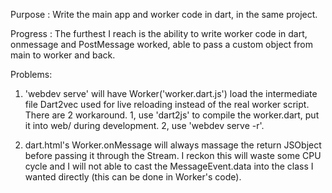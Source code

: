 Purpose : Write the main app and worker code in dart, in the same project.

Progress : The furthest I reach is the ability to write worker code in dart, onmessage and PostMessage worked, able to pass a custom object from main to worker and back. 

Problems:

1. 'webdev serve' will have Worker('worker.dart.js') load the intermediate file Dart2vec used for live reloading instead of the real worker script. There are 2 workaround. 1, use 'dart2js' to compile the worker.dart, put it into web/ during development. 2, use 'webdev serve -r'.

2. dart.html's Worker.onMessage will always massage the return JSObject before passing it through the Stream. I reckon this will waste some CPU cycle and I will not able to cast the MessageEvent.data into the class I wanted directly (this can be done in Worker's code).

